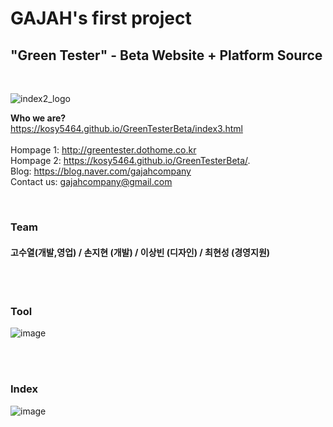 <h1>GAJAH's first project
<h2>"Green Tester" - Beta Website + Platform Source</h2></h1>
<br>

![index2_logo](https://user-images.githubusercontent.com/48445082/83166293-acae2580-a149-11ea-8ce4-357d9d467771.png)

<b>Who we are?</b> <br>
https://kosy5464.github.io/GreenTesterBeta/index3.html
<br><br>
Hompage 1: http://greentester.dothome.co.kr
<br>
Hompage 2: https://kosy5464.github.io/GreenTesterBeta/.
<br>
Blog: https://blog.naver.com/gajahcompany
<br>
Contact us: gajahcompany@gmail.com

<br>
<h3> Team </h3>
<h4> 고수열(개발,영업) / 손지현 (개발) / 이상빈 (디자인) / 최현성 (경영지원) </h4>

<br><br>
<h3> Tool </h3>

![image](https://user-images.githubusercontent.com/48445082/83167166-dca9f880-a14a-11ea-83d3-8e2193956a99.png)

<br><br>
<h3> Index </h3>

![image](https://user-images.githubusercontent.com/48445082/83547081-a6022280-a53c-11ea-9191-7a8511abebd3.png)



